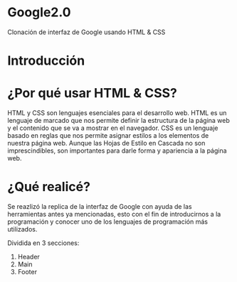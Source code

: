# Google2.0
Clonación de interfaz de Google usando HTML &amp; CSS
# Introducción 

# ¿Por qué usar HTML & CSS?
HTML y CSS son lenguajes esenciales para el desarrollo web. 
HTML es un lenguaje de marcado que nos permite definir la estructura de la página web y el contenido que se va a mostrar en el navegador. 
CSS es un lenguaje basado en reglas que nos permite asignar estilos a los elementos de nuestra página web. 
Aunque las Hojas de Estilo en Cascada no son imprescindibles, son importantes para darle forma y apariencia a la página web.


# ¿Qué realicé?
Se reazlizó la replica de la interfaz de Google con ayuda de las herramientas antes ya mencionadas, esto con el fin de introducirnos 
a la programación y conocer uno de los lenguajes de programación más utilizados.

Dividida en 3 secciones:

1. Header
2. Main
3. Footer
